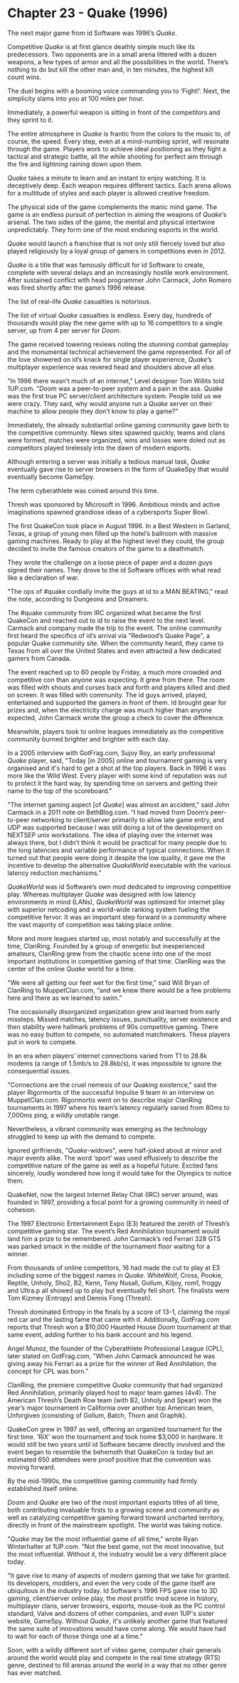 # Chapter 23 - Quake (1996)

The next major game from id Software was 1996’s *Quake*. 

Competitive *Quake* is at first glance deathly simple much like its predecessors. Two opponents are in a small arena littered with a dozen weapons, a few types of armor and all the possibilities in the world. There’s nothing to do but kill the other man and, in ten minutes, the highest kill count wins.

The duel begins with a booming voice commanding you to ‘Fight!’. Next, the simplicity slams into you at 100 miles per hour. 

Immediately, a powerful weapon is sitting in front of the competitors and they sprint to it. 

The entire atmosphere in *Quake* is frantic from the colors to the music to, of course, the speed. Every step, even at a mind-numbing sprint, will resonate through the game. Players work to achieve ideal positioning as they fight a tactical and strategic battle, all the while shooting for perfect aim through the fire and lightning raining down upon them.

*Quake* takes a minute to learn and an instant to enjoy watching. It is deceptively deep. Each weapon requires different tactics. Each arena allows for a multitude of styles and each player is allowed creative freedom. 

The physical side of the game complements the manic mind game. The game is an endless pursuit of perfection in aiming the weapons of *Quake*’s arsenal. The two sides of the game, the mental and physical intertwine unpredictably. They form one of the most enduring esports in the world.

*Quake* would launch a franchise that is not only still fiercely loved but also played religiously by a loyal group of gamers in competitions even in 2012.

*Quake* is a title that was famously difficult for id Software to create, complete with several delays and an increasingly hostile work environment. After sustained conflict with head programmer John Carmack, John Romero was fired shortly after the game’s 1996 release.

The list of real-life *Quake* casualties is notorious. 

The list of virtual *Quake* casualties is endless. Every day, hundreds of thousands would play the new game with up to 16 competitors to a single server, up from 4 per server for *Doom*.

The game received towering reviews noting the stunning combat gameplay and the monumental technical achievement the game represented. For all of the love showered on id’s knack for single player experience, *Quake*’s multiplayer experience was revered head and shoulders above all else.

"In 1996 there wasn’t much of an internet," Level designer Tom Willits told 1UP.com. “*Doom* was a peer-to-peer system and a pain in the ass. *Quake* was the first true PC server/client architecture system. People told us we were crazy. They said, why would anyone run a *Quake* server on their machine to allow people they don’t know to play a game?”

Immediately, the already substantial online gaming community gave birth to the competitive community. News sites spawned quickly, teams and clans were formed, matches were organized, wins and losses were doled out as competitors played tirelessly into the dawn of modern esports. 

Although entering a server was initially a tedious manual task, *Quake* eventually gave rise to server browsers in the form of QuakeSpy that would eventually become GameSpy.

The term cyberathlete was coined around this time. 

Thresh was sponsored by Microsoft in 1996. Ambitious minds and active imaginations spawned grandiose ideas of a cybersports Super Bowl. 

The first QuakeCon took place in August 1996. In a Best Western in Garland, Texas, a group of young men filled up the hotel’s ballroom with massive gaming machines. Ready to play at the highest level they could, the group decided to invite the famous creators of the game to a deathmatch.

They wrote the challenge on a loose piece of paper and a dozen guys signed their names. They drove to the id Software offices with what read like a declaration of war.

"The ops of #quake cordially invite the guys at id to a MAN BEATING," read the note, according to Dungeons and Dreamers.

The #quake community from IRC organized what became the first QuakeCon and reached out to id to raise the event to the next level. Carmack and company made the trip to the event. The online community first heard the specifics of id’s arrival via "Redwood’s Quake Page", a popular Quake community site. When the community heard, they came to Texas from all over the United States and even attracted a few dedicated gamers from Canada.

The event reached up to 60 people by Friday, a much more crowded and competitive con than anyone was expecting. It grew from there. The room was filled with shouts and curses back and forth and players killed and died on screen. It was filled with community. The id guys arrived, played, entertained and supported the gamers in front of them. Id brought gear for prizes and, when the electricity charge was much higher than anyone expected, John Carmack wrote the group a check to cover the difference.

Meanwhile, players took to online leagues immediately as the competitive community burned brighter and brighter with each day.

In a 2005 interview with GotFrag.com, Sujoy Roy, an early professional *Quake* player, said, "Today [in 2005] online and tournament gaming is very organised and it's hard to get a shot at the top players. Back in 1996 it was more like the Wild West. Every player with some kind of reputation was out to protect it the hard way, by spending time on servers and getting their name to the top of the scoreboard."

"The internet gaming aspect [of *Quake*] was almost an accident," said John Carmack in a 2011 note on BethBlog.com. “I had moved from Doom’s peer-to-peer networking to client/server primarily to allow late game entry, and UDP was supported because I was still doing a lot of the development on NEXTSEP unix workstations. The idea of playing over the internet was always there, but I didn’t think it would be practical for many people due to the long latencies and variable performance of typical connections. When it turned out that people were doing it despite the low quality, it gave me the incentive to develop the alternative *QuakeWorld* executable with the various latency reduction mechanisms.”

*QuakeWorld* was id Software’s own mod dedicated to improving competitive play. Whereas multiplayer *Quake* was designed with low latency environments in mind (LANs), *QuakeWorld* was optimized for internet play with superior netcoding and a world-wide ranking system fueling the competitive fervor. It was an important step forward in a community where the vast majority of competition was taking place online.

More and more leagues started up, most notably and successfully at the time, ClanRing. Founded by a group of energetic but inexperienced amateurs, ClanRing grew from the chaotic scene into one of the most important institutions in competitive gaming of that time. ClanRing was the center of the online *Quake* world for a time.

"We were all getting our feet wet for the first time," said Will Bryan of ClanRing to MuppetClan.com, “and we knew there would be a few problems here and there as we learned to swim.”

The occasionally disorganized organization grew and learned from early missteps. Missed matches, latency issues, punctuality, server existence and then stability were hallmark problems of 90s competitive gaming. There was no easy button to compete, no automated matchmakers.  These players put in work to compete.

In an era when players’ internet connections varied from T1 to 28.8k modems (a range of 1.5mb/s to 28.8kb/s), it was impossible to ignore the consequential issues.

"Connections are the cruel nemesis of our Quaking existence," said the player Rigormortis of the successful Impulse 9 team in an interview on MuppetClan.com. Rigormortis went on to describe major ClanRing tournaments in 1997 where his team’s latency regularly varied from 80ms to 7,000ms ping, a wildly unstable range.

Nevertheless, a vibrant community was emerging as the technology struggled to keep up with the demand to compete.

Ignored girlfriends, "*Quake*-widows", were half-joked about at minor and major events alike. The word ‘sport’ was used effusively to describe the competitive nature of the game as well as a hopeful future. Excited fans sincerely, loudly wondered how long it would take for the Olympics to notice them.

QuakeNet, now the largest Internet Relay Chat (IRC) server around, was founded in 1997, providing a focal point for a growing community in need of cohesion.

The 1997 Electronic Entertainment Expo (E3) featured the zenith of Thresh’s competitive gaming star. The event’s Red Annihilation tournament would land him a prize to be remembered. John Carmack’s red Ferrari 328 GTS was parked smack in the middle of the tournament floor waiting for a winner.

From thousands of online competitors, 16 had made the cut to play at E3 including some of the biggest names in *Quake*. WhiteWolf, Cross, Pookie, Reptile, Unholy, Sho2, B2, Kenn, Tony Nusall, Gollum, Kiljoy, rom1, froggy and Ultra.p all showed up to play but eventually fell short. The finalists were Tom Kizmey (Entropy) and Dennis Fong (Thresh). 

Thresh dominated Entropy in the finals by a score of 13-1, claiming the royal red car and the lasting fame that came with it. Additionally, GotFrag.com reports that Thresh won a $10,000 Haunted House *Doom* tournament at that same event, adding further to his bank account and his legend.

Angel Munoz, the founder of the Cyberathlete Professional League (CPL), later stated on GotFrag.com, "When John Carmack announced he was giving away his Ferrari as a prize for the winner of Red Annihilation, the concept for CPL was born."

ClanRing, the premiere competitive *Quake* community that had organized Red Annihilation, primarily played host to major team games (4v4). The American Thresh’s Death Row team (with B2, Unholy and Spear) won the year’s major tournament in California over another top American team, Unforgiven (consisting of Gollum, Batch, Thorn and Graphik).

QuakeCon grew in 1997 as well, offering an organized tournament for the first time. ‘RiX’ won the tournament and took home $3,000 in hardware. It would still be two years until id Software became directly involved and the event began to resemble the behemoth that QuakeCon is today but an estimated 650 attendees were proof positive that the convention was moving forward.

By the mid-1990s, the competitive gaming community had firmly established itself online.

*Doom* and *Quake* are two of the most important esports titles of all time, both contributing invaluable firsts to a growing scene and community as well as catalyzing competitive gaming forward toward uncharted territory, directly in front of the mainstream spotlight. The world was taking notice. 

"*Quake* may be the most influential game of all time," wrote Ryan Winterhalter at 1UP.com. “Not the best game, not the most innovative, but the most influential. Without it, the industry would be a very different place today. 

"It gave rise to many of aspects of modern gaming that we take for granted. Its developers, modders, and even the very code of the game itself are ubiquitous in the industry today. Id Software's 1996 FPS gave rise to 3D gaming, client/server online play, the most prolific mod scene in history, multiplayer clans, server browsers, esports, mouse-look as the PC control standard, Valve and dozens of other companies, and even 1UP's sister website, GameSpy. Without *Quake*, it's unlikely another game that featured the same suite of innovations would have come along. We would have had to wait for each of those things one at a time."

Soon, with a wildly different sort of video game, computer chair generals around the world would play and compete in the real time strategy (RTS) genre, destined to fill arenas around the world in a way that no other genre has ever matched.